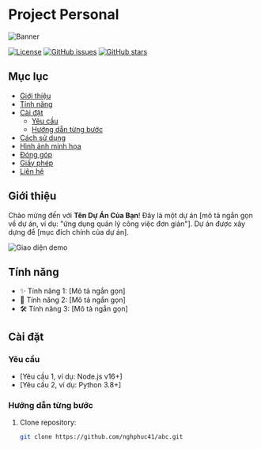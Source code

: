 # Project Personal
![Banner](https://raw.githubusercontent.com/nghphuc41/abc/main/image.png)

[![License](https://img.shields.io/badge/License-MIT-blue.svg)](https://opensource.org/licenses/MIT)
[![GitHub issues](https://img.shields.io/github/issues/nghphuc41/abc)](https://github.com/nghphuc41/abc/issues)
[![GitHub stars](https://img.shields.io/github/stars/nghphuc41/abc)](https://github.com/nghphuc41/abc/stargazers)

## Mục lục

- [Giới thiệu](#giới-thiệu)
- [Tính năng](#tính-năng)
- [Cài đặt](#cài-đặt)
  - [Yêu cầu](#yêu-cầu)
  - [Hướng dẫn từng bước](#hướng-dẫn-từng-bước)
- [Cách sử dụng](#cách-sử-dụng)
- [Hình ảnh minh họa](#hình-ảnh-minh-họa)
- [Đóng góp](#đóng-góp)
- [Giấy phép](#giấy-phép)
- [Liên hệ](#liên-hệ)

## Giới thiệu

Chào mừng đến với **Tên Dự Án Của Bạn**! Đây là một dự án [mô tả ngắn gọn về dự án, ví dụ: "ứng dụng quản lý công việc đơn giản"]. Dự án được xây dựng để [mục đích chính của dự án].

![Giao diện demo](https://raw.githubusercontent.com/nghphuc41/abc/main/demo.gif)

## Tính năng

- ✨ Tính năng 1: [Mô tả ngắn gọn]
- 🚀 Tính năng 2: [Mô tả ngắn gọn]
- 🛠️ Tính năng 3: [Mô tả ngắn gọn]

## Cài đặt

### Yêu cầu
- [Yêu cầu 1, ví dụ: Node.js v16+]
- [Yêu cầu 2, ví dụ: Python 3.8+]

### Hướng dẫn từng bước
1. Clone repository:
   ```bash
   git clone https://github.com/nghphuc41/abc.git
